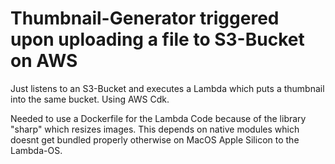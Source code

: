# Thumbnail-Generator triggered upon uploading a file to S3-Bucket on AWS

Just listens to an S3-Bucket and executes a Lambda which puts a thumbnail into the same bucket.
Using AWS Cdk.

Needed to use a Dockerfile for the Lambda Code because of the library "sharp" which resizes images.
This depends on native modules which doesnt get bundled properly otherwise on MacOS Apple Silicon to the Lambda-OS.